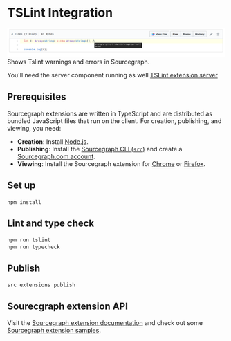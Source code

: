# TSLint Integration

![demo](https://raw.githubusercontent.com/jlangston/sourcegraph-tslint-ext/master/tslint-sourcegraph.png)
Shows Tslint warnings and errors in Sourcegraph.

You'll need the server component running as well [TSLint extension server](https://github.com/jlangston/tslint-ws-langserver)

## Prerequisites

Sourcegraph extensions are written in TypeScript and are distributed as bundled JavaScript files that run on the client. For creation, publishing, and viewing, you need:

- **Creation**: Install [Node.js](https://nodejs.org).
- **Publishing**: Install the [Sourcegraph CLI (`src`)](https://github.com/sourcegraph/src-cli#installation) and create a [Sourcegraph.com account](https://sourcegraph.com/sign-up).
- **Viewing**: Install the Sourcegraph extension for [Chrome](https://chrome.google.com/webstore/detail/sourcegraph/dgjhfomjieaadpoljlnidmbgkdffpack) or [Firefox](https://addons.mozilla.org/en-US/firefox/addon/sourcegraph/).

## Set up

```
npm install
```

## Lint and type check

```
npm run tslint
npm run typecheck
```

## Publish

```
src extensions publish
```

## Sourecgraph extension API

Visit the [Sourcegraph extension documentation](https://github.com/sourcegraph/sourcegraph-extension-docs) and check out some [Sourcegraph extension samples](https://github.com/sourcegraph/sourcegraph-extension-samples).
